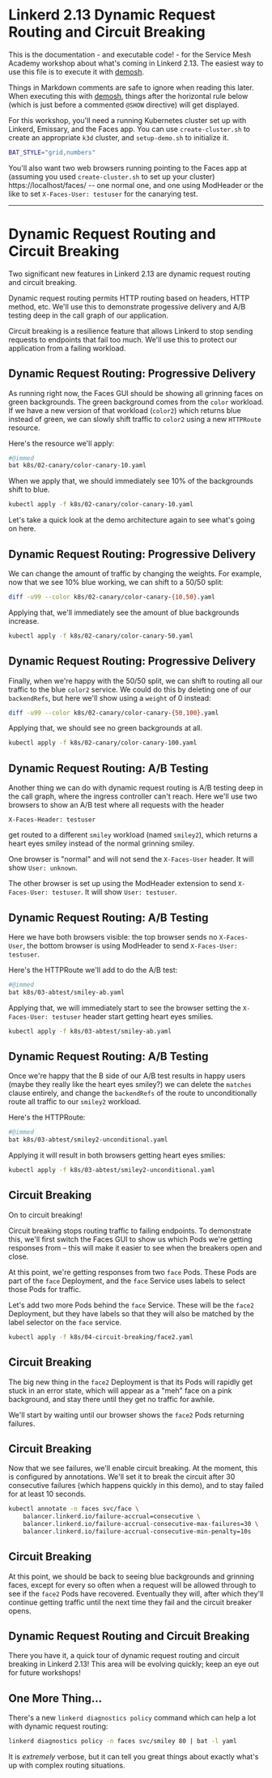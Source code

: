 # Linkerd 2.13 Dynamic Request Routing and Circuit Breaking

This is the documentation - and executable code! - for the Service Mesh
Academy workshop about what's coming in Linkerd 2.13. The easiest way to use
this file is to execute it with [demosh].

Things in Markdown comments are safe to ignore when reading this later. When
executing this with [demosh], things after the horizontal rule below (which
is just before a commented `@SHOW` directive) will get displayed.

[demosh]: https://github.com/BuoyantIO/demosh

For this workshop, you'll need a running Kubernetes cluster set up with
Linkerd, Emissary, and the Faces app. You can use `create-cluster.sh` to
create an appropriate `k3d` cluster, and `setup-demo.sh` to initialize it.

<!-- set -e >
<!-- @import demosh/check-requirements.sh -->
<!-- @import demosh/demo-tools.sh -->

<!-- @start_livecast -->

```bash
BAT_STYLE="grid,numbers"
```

You'll also want two web browsers running pointing to the Faces app at
(assuming you used `create-cluster.sh` to set up your cluster)
https://localhost/faces/ -- one normal one, and one using ModHeader or the
like to set `X-Faces-User: testuser` for the canarying test.

---
<!-- @SKIP -->

# Dynamic Request Routing and Circuit Breaking

Two significant new features in Linkerd 2.13 are dynamic request routing and
circuit breaking.

Dynamic request routing permits HTTP routing based on headers, HTTP method,
etc. We'll use this to demonstrate progessive delivery and A/B testing deep in
the call graph of our application.

Circuit breaking is a resilience feature that allows Linkerd to stop sending
requests to endpoints that fail too much. We'll use this to protect our
application from a failing workload.

<!-- @wait_clear -->

## Dynamic Request Routing: Progressive Delivery

As running right now, the Faces GUI should be showing all
grinning faces on green backgrounds. The green background
comes from the `color` workload. If we have a new version
of that workload (`color2`) which returns blue instead of
green, we can slowly shift traffic to `color2` using a
new `HTTPRoute` resource.

<!-- @show_3 -->
<!-- @wait -->

Here's the resource we'll apply:

```bash
#@immed
bat k8s/02-canary/color-canary-10.yaml
```

When we apply that, we should immediately see 10% of the
backgrounds shift to blue.

```bash
kubectl apply -f k8s/02-canary/color-canary-10.yaml
```

<!-- @wait -->

Let's take a quick look at the demo architecture again to
see what's going on here.

<!-- @wait -->
<!-- @show_1 -->

<!-- @wait_clear -->
<!-- @show_3 -->

## Dynamic Request Routing: Progressive Delivery

We can change the amount of traffic by changing the weights. For example, now
that we see 10% blue working, we can shift to a 50/50 split:

```bash
diff -u99 --color k8s/02-canary/color-canary-{10,50}.yaml
```

Applying that, we'll immediately see the amount of
blue backgrounds increase.

```bash
kubectl apply -f k8s/02-canary/color-canary-50.yaml
```

<!-- @wait_clear -->

## Dynamic Request Routing: Progressive Delivery

Finally, when we're happy with the 50/50 split, we can shift to routing all
our traffic to the blue `color2` service. We could do this by deleting one of
our `backendRefs`, but here we'll show using a `weight` of 0 instead:

```bash
diff -u99 --color k8s/02-canary/color-canary-{50,100}.yaml
```

Applying that, we should see no green backgrounds at all.

```bash
kubectl apply -f k8s/02-canary/color-canary-100.yaml
```

<!-- @wait_clear -->
<!-- @show_2 -->

## Dynamic Request Routing: A/B Testing

Another thing we can do with dynamic request routing is A/B testing deep in
the call graph, where the ingress controller can't reach. Here we'll use two
browsers to show an A/B test where all requests with the header

`X-Faces-Header: testuser`

get routed to a different `smiley` workload (named `smiley2`), which returns a
heart eyes smiley instead of the normal grinning smiley.

One browser is "normal" and will not send the `X-Faces-User` header. It will
show `User: unknown`.

<!-- @wait -->
<!-- @show_browser_1 -->
<!-- @wait -->
<!-- @show_2 -->

The other browser is set up using the ModHeader
extension to send `X-Faces-User: testuser`. It will show `User: testuser`.

<!-- @wait -->
<!-- @show_browser_2 -->
<!-- @wait_clear -->
<!-- @show_4 -->

## Dynamic Request Routing: A/B Testing

Here we have both browsers visible: the top browser sends no
`X-Faces-User`, the bottom browser is using ModHeader to
send `X-Faces-User: testuser`.

<!-- @wait -->

Here's the HTTPRoute we'll add to do the A/B test:

```bash
#@immed
bat k8s/03-abtest/smiley-ab.yaml
```

<!-- @wait -->

Applying that, we will immediately start to see the browser
setting the `X-Faces-User: testuser` header start getting
heart eyes smilies.

```bash
kubectl apply -f k8s/03-abtest/smiley-ab.yaml
```

<!-- @wait_clear -->

## Dynamic Request Routing: A/B Testing

Once we're happy that the B side of our A/B test results in
happy users (maybe they really like the heart eyes smiley?)
we can delete the `matches` clause entirely, and change the
`backendRefs` of the route to unconditionally route all
traffic to our `smiley2` workload.

Here's the HTTPRoute:

```bash
#@immed
bat k8s/03-abtest/smiley2-unconditional.yaml
```

<!-- @wait -->

Applying it will result in both browsers getting heart eyes
smilies:

```bash
kubectl apply -f k8s/03-abtest/smiley2-unconditional.yaml
```

<!-- @wait_clear -->
<!-- @show_2 -->

## Circuit Breaking

On to circuit breaking!

Circuit breaking stops routing traffic to failing endpoints. To demonstrate
this, we'll first switch the Faces GUI to show us which Pods we're getting
responses from – this will make it easier to see when the breakers open and
close.

<!-- @wait -->
<!-- @show_browser_1 -->
<!-- @wait_clear -->
<!-- @show_5 -->

At this point, we're getting responses from two `face` Pods.
These Pods are part of the `face` Deployment, and the `face`
Service uses labels to select those Pods for traffic.

Let's add two more Pods behind the `face` Service. These will
be the `face2` Deployment, but they have labels so that they
will also be matched by the label selector on the `face` service.

```bash
kubectl apply -f k8s/04-circuit-breaking/face2.yaml
```

<!-- @wait_clear -->
## Circuit Breaking

The big new thing in the `face2` Deployment is that its Pods
will rapidly get stuck in an error state, which will appear as
a "meh" face on a pink background, and stay there until they
get no traffic for awhile.

We'll start by waiting until our browser shows the `face2` Pods
returning failures.

<!-- @wait_clear -->

## Circuit Breaking

Now that we see failures, we'll enable circuit breaking. At the moment, this
is configured by annotations. We'll set it to break the circuit after 30
consecutive failures (which happens quickly in this demo), and to stay failed
for at least 10 seconds.

```bash
kubectl annotate -n faces svc/face \
    balancer.linkerd.io/failure-accrual=consecutive \
    balancer.linkerd.io/failure-accrual-consecutive-max-failures=30 \
    balancer.linkerd.io/failure-accrual-consecutive-min-penalty=10s
```

<!-- @wait_clear -->

## Circuit Breaking

At this point, we should be back to seeing blue backgrounds and grinning
faces, except for every so often when a request will be allowed through to see
if the `face2` Pods have recovered. Eventually they will, after which they'll
continue getting traffic until the next time they fail and the circuit breaker
opens.

<!-- @wait_clear -->
<!-- @show_2 -->

## Dynamic Request Routing and Circuit Breaking

There you have it, a quick tour of dynamic request routing and circuit
breaking in Linkerd 2.13! This area will be evolving quickly; keep an eye out
for future workshops!

<!-- @wait -->
<!-- @show_1 -->

<!-- @SHOW -->

<!-- @wait -->
<!-- @show_2 -->

## One More Thing...

There's a new `linkerd diagnostics policy` command which can help a lot with
dynamic request routing:

```bash
linkerd diagnostics policy -n faces svc/smiley 80 | bat -l yaml
```

It is _extremely_ verbose, but it can tell you great things about exactly
what's up with complex routing situations.

<!-- @wait -->
<!-- @show_1 -->
